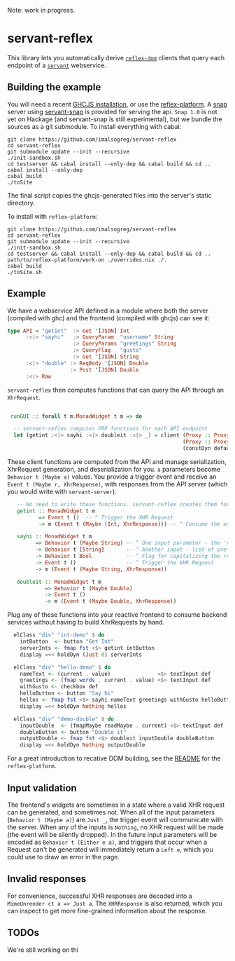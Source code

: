 Note: work in progress.

# servant-reflex

This library lets you automatically derive [`reflex-dom`](https://github.com/reflex-frp/reflex-dom) clients that query each endpoint of a [`servant`](htps://github.com/haskell-servant/servant) webservice.

## Building the example

You will need a recent [GHCJS installation](https://github.com/ghcjs/ghcjs), or use the [reflex-platform](https://github.com/reflex-frp/reflex-platform). A [snap](https://github.com/snapframework) server using [servant-snap](https://github.com/haskell-servant/servant-snap) is provided for serving the api. `Snap 1.0` is not yet on Hackage (and servant-snap is still experimental), but we bundle the sources as a git submodule. To install everything with cabal:

```
git clone https://github.com/imalsogreg/servant-reflex
cd servant-reflex
git submodule update --init --recursive
./init-sandbox.sh
cd testserver && cabal install --only-dep && cabal build && cd ..
cabal install --only-dep
cabal build
./toSite
```

The final script copies the ghcjs-generated files into the server's static directory.

To install with `reflex-platform`:

```
git clone https://github.com/imalsogreg/servant-reflex
cd servant-reflex
git submodule update --init --recursive
./init-sandbox.sh
cd testserver && cabal install --only-dep && cabal build && cd ..
path/to/reflex-platform/work-on ./overrides.nix ./.
cabal build
./toSite.sh
```


## Example

We have a webservice API defined in a module where both the server (compiled with ghc) and the frontend (compiled with ghcjs) can see it:

```haskell
type API = "getint"  :> Get '[JSON] Int
      :<|> "sayhi"   :> QueryParam  "username" String
                     :> QueryParams "greetings" String
                     :> QueryFlag   "gusto"
                     :> Get '[JSON] String
      :<|> "double" :> ReqBody '[JSON] Double
                    :> Post '[JSON] Double
      :<|> Raw
```

`servant-reflex` then computes functions that can query the API through an `XhrRequest`.

```haskell

 runGUI :: forall t m.MonadWidget t m => do

  -- servant-reflex computes FRP functions for each API endpoint
  let (getint :<|> sayhi :<|> doubleit :<|> _) = client (Proxy :: Proxy API)
                                                        (Proxy :: Proxy m)
                                                        (constDyn defaultUrl)
```

These client functions are computed from the API and manage serialization, XhrRequest generation, and deserialization for you. `a` parameters become `Behavior t (Maybe a)` values. You provide a trigger event and receive an `Event t (Maybe r, XhrResponse)`, with responses from the API server (which you would write with `servant-server`).

```haskell
   -- No need to write these functions. servant-reflex creates them for you!
   getint :: MonadWidget t m
          => Event t ()  -- ^ Trigger the XHR Request
          -> m (Event t (Maybe (Int, XhrResponse))) -- ^ Consume the answer

   sayhi :: MonadWidget t m
         => Behavior t (Maybe String) -- ^ One input parameter - the 'name'
         -> Behavior t [String]       -- ^ Another input - list of preferred greetings
         -> Behavior t Bool           -- ^ Flag for capitalizing the response
         -> Event t ()                -- ^ Trigger the XHR Request
         -> m (Event t (Maybe String, XhrResponse))

   doubleit :: MonadWidget t m
            => Behavior t (Maybe Double)
            -> Event t ()
            -> m (Event t (Maybe Double, XhrResponse))
```

Plug any of these functions into your reactive frontend to consume backend services without having to build XhrRequests by hand.

```haskell
  elClass "div" "int-demo" $ do
    intButton  <- button "Get Int"
    serverInts <- fmap fst <$> getint intButton
    display =<< holdDyn (Just 0) serverInts

  elClass "div" "hello-demo" $ do
    nameText <- (current . value)               <$> textInput def
    greetings <- (fmap words . current . value) <$> textInput def
    withGusto <- checkbox def
    helloButton <- button "Say hi"
    hellos <- fmap fst <$> sayhi nameText greetings withGusto helloButton
    display =<< holdDyn Nothing hellos

  elClass "div" "demo-double" $ do
    inputDouble  <- (fmapMaybe readMaybe . current) <$> textInput def
    doubleButton <- button "Double it"
    outputDouble <- fmap fst <$> doubleit inputDouble doubleButton
    display =<< holdDyn Nothing outputDouble
```

For a great introduction to recative DOM building, see the [README](https://github.com/reflex-frp/reflex-platform) for the `reflex-platform`.

## Input validation

The frontend's widgets are sometimes in a state where a valid XHR request can be generated, and sometimes not. When all of the input parameters (`Behavior t (Maybe a)`) are `Just _`, the trigger event will communicate with the server. When any of the inputs is `Nothing`, no XHR request will be made (the event will be silently dropped). In the future input parameters will be encoded as `Behavior t (Either e a)`, and triggers that occur when a Request can't be generated will immediately return a `Left e`, which you could use to draw an error in the page.

## Invalid responses

For convenience, successful XHR responses are decoded into a `MimeUnrender ct a => Just a`. The `XHRResponse` is also returned, which you can inspect to get more fine-grained information about the response.

## TODOs

We're still working on thi
